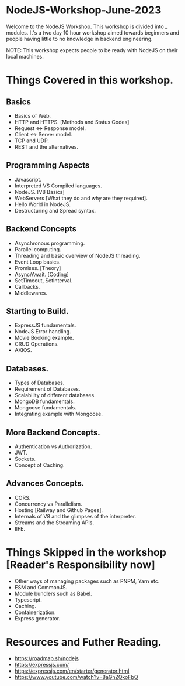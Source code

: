 # NodeJS-Workshop-June-2023
Welcome to the NodeJS Workshop. This workshop is divided into _ modules. It's a two day 10 hour workshop aimed towards beginners and people having little to no knowledge in backend engineering.

NOTE: This workshop expects people to be ready with NodeJS on their local machines.

# Things Covered in this workshop.
## Basics
- Basics of Web.
- HTTP and HTTPS. [Methods and Status Codes]
- Request <-> Response model.
- Client <-> Server model.
- TCP and UDP.
- REST and the alternatives.

## Programming Aspects
- Javascript.
- Interpreted VS Compiled languages.
- NodeJS. [V8 Basics]
- WebServers [What they do and why are they required].
- Hello World in NodeJS.
- Destructuring and Spread syntax.

## Backend Concepts
- Asynchronous programming.
- Parallel computing.
- Threading and basic overview of NodeJS threading.
- Event Loop basics.
- Promises. [Theory]
- Async/Await. [Coding]
- SetTimeout, SetInterval.
- Callbacks.
- Middlewares.

## Starting to Build.
- ExpressJS fundamentals.
- NodeJS Error handling.
- Movie Booking example.
- CRUD Operations.
- AXIOS.

## Databases.
- Types of Databases.
- Requirement of Databases.
- Scalability of different databases.
- MongoDB fundamentals.
- Mongoose fundamentals.
- Integrating example with Mongoose.

## More Backend Concepts.
- Authentication vs Authorization.
- JWT.
- Sockets.
- Concept of Caching.

## Advances Concepts.
- CORS.
- Concurrency vs Parallelism.
- Hosting [Railway and Github Pages].
- Internals of V8 and the glimpses of the interpreter.
- Streams and the Streaming APIs.
- IIFE.

# Things Skipped in the workshop [Reader's Responsibility now]
- Other ways of managing packages such as PNPM, Yarn etc.
- ESM and CommonJS.
- Module bundlers such as Babel.
- Typescript.
- Caching.
- Containerization.
- Express generator.

# Resources and Futher Reading.
- https://roadmap.sh/nodejs
- https://expressjs.com/
- https://expressjs.com/en/starter/generator.html
- https://www.youtube.com/watch?v=8aGhZQkoFbQ